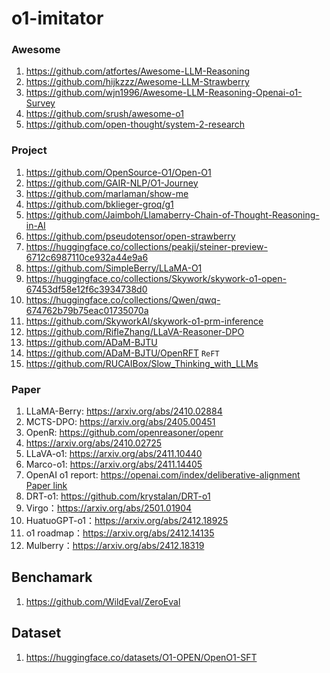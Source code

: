 # o1-imitator

### Awesome

1. https://github.com/atfortes/Awesome-LLM-Reasoning
2. https://github.com/hijkzzz/Awesome-LLM-Strawberry
3. https://github.com/wjn1996/Awesome-LLM-Reasoning-Openai-o1-Survey
4. https://github.com/srush/awesome-o1
5. https://github.com/open-thought/system-2-research

### Project

1. https://github.com/OpenSource-O1/Open-O1
2. https://github.com/GAIR-NLP/O1-Journey
3. https://github.com/marlaman/show-me
4. https://github.com/bklieger-groq/g1
5. https://github.com/Jaimboh/Llamaberry-Chain-of-Thought-Reasoning-in-AI
6. https://github.com/pseudotensor/open-strawberry
7. https://huggingface.co/collections/peakji/steiner-preview-6712c6987110ce932a44e9a6
8. https://github.com/SimpleBerry/LLaMA-O1
9. https://huggingface.co/collections/Skywork/skywork-o1-open-67453df58e12f6c3934738d0
10. https://huggingface.co/collections/Qwen/qwq-674762b79b75eac01735070a
11. https://github.com/SkyworkAI/skywork-o1-prm-inference
12. https://github.com/RifleZhang/LLaVA-Reasoner-DPO
13. https://github.com/ADaM-BJTU
14. https://github.com/ADaM-BJTU/OpenRFT `ReFT`
15. https://github.com/RUCAIBox/Slow_Thinking_with_LLMs

### Paper

1. LLaMA-Berry: https://arxiv.org/abs/2410.02884
2. MCTS-DPO: https://arxiv.org/abs/2405.00451
3. OpenR: https://github.com/openreasoner/openr
4. https://arxiv.org/abs/2410.02725
5. LLaVA-o1: https://arxiv.org/abs/2411.10440
6. Marco-o1: https://arxiv.org/abs/2411.14405
7. OpenAI o1 report: https://openai.com/index/deliberative-alignment [Paper link](https://assets.ctfassets.net/kftzwdyauwt9/4pNYAZteAQXWtloDdANQ7L/0aedc43a8f2d1e5c71c5e114d287593f/OpenAI_Deliberative-Alignment-Reasoning-Enables-Safer_Language-Models_122024_3.pdf)
8. DRT-o1: https://github.com/krystalan/DRT-o1
9. Virgo：https://arxiv.org/abs/2501.01904
10. HuatuoGPT-o1：https://arxiv.org/abs/2412.18925
11. o1 roadmap：https://arxiv.org/abs/2412.14135
12. Mulberry：https://arxiv.org/abs/2412.18319

## Benchamark

1. https://github.com/WildEval/ZeroEval

## Dataset

1. https://huggingface.co/datasets/O1-OPEN/OpenO1-SFT
